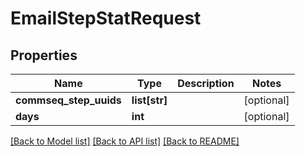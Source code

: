 # EmailStepStatRequest

## Properties
Name | Type | Description | Notes
------------ | ------------- | ------------- | -------------
**commseq_step_uuids** | **list[str]** |  | [optional] 
**days** | **int** |  | [optional] 

[[Back to Model list]](../README.md#documentation-for-models) [[Back to API list]](../README.md#documentation-for-api-endpoints) [[Back to README]](../README.md)


